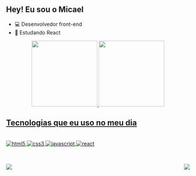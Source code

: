 ## Hey! Eu sou o Micael

- 💻 Desenvolvedor front-end
- 🌱 Estudando React

<div align="center">
  <a href="https://github.com/MicaelFellipe">
  <img height="180em" src="https://github-readme-stats.vercel.app/api?username=MicaelFellipe&show_icons=true&theme=dark&include_all_commits=true&count_private=true"/>
  <img height="180em" src="https://github-readme-stats.vercel.app/api/top-langs/?username=MicaelFellipe&layout=compact&langs_count=7&theme=dark"/>
</div>
  
## Tecnologias que eu uso no meu dia
 
<div style="display: inline_block"><br>
  <img align="center" alt="html5" src="https://img.shields.io/badge/HTML5-E34F26?style=for-the-badge&logo=html5&logoColor=white"/>
  <img align="center" alt="css3" src="https://img.shields.io/badge/CSS3-1572B6?style=for-the-badge&logo=css3&logoColor=white"/>
  <img align="center" alt="javascript" src="https://img.shields.io/badge/JavaScript-323330?style=for-the-badge&logo=javascript&logoColor=F7DF1E"/>
  <img align="center" alt="react" src="https://img.shields.io/badge/React-20232A?style=for-the-badge&logo=react&logoColor=61DAFB"/>
</div>

##

<div style="display: inline_block"><br>
  <a href="https://www.linkedin.com/in/micael-fellipe-775129200"><img src="https://img.shields.io/badge/LinkedIn-0077B5?style=for-the-badge&logo=linkedin&logoColor=white" target="_blank"></a>
  <img align="right" src="https://media.discordapp.net/attachments/822207772061728771/933048337844822076/20220116_212915.jpg?width=127&height=127">
</div>
